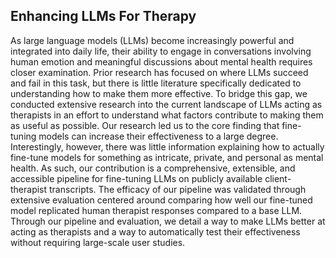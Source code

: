 ## Enhancing LLMs For Therapy

As large language models (LLMs) become increasingly powerful and integrated into daily life, their ability to engage in conversations involving human emotion and meaningful discussions about mental health requires closer examination. Prior research has focused on where LLMs succeed and fail in this task, but there is little literature specifically dedicated to understanding how to make them more effective. To bridge this gap, we conducted extensive research into the current landscape of LLMs acting as therapists in an effort to understand what factors contribute to making them as useful as possible. Our research led us to the core finding that fine-tuning models can increase their effectiveness to a large degree. Interestingly, however, there was little information explaining how to actually fine-tune models for something as intricate, private, and personal as mental health. As such, our contribution is a comprehensive, extensible, and accessible pipeline for fine-tuning LLMs on publicly available client-therapist transcripts. The efficacy of our pipeline was validated through extensive evaluation centered around comparing how well our fine-tuned model replicated human therapist responses compared to a base LLM. Through our pipeline and evaluation, we detail a way to make LLMs better at acting as therapists and a way to automatically test their effectiveness without requiring large-scale user studies.
